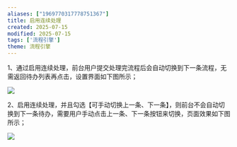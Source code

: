 ```yaml
---
aliases: ["1969770317778751367"]
title: 启用连续处理
created: 2025-07-15
modified: 2025-07-15
tags: ['流程引擎']
theme: 流程引擎
---
```


1、通过启用连续处理，前台用户提交处理完流程后会自动切换到下一条流程，无需返回待办列表再点击，设置界面如下图所示；

![](fd8d572b3e8b788a00c0bacef9a13c80.jpg)

2、启用连续处理，并且勾选【可手动切换上一条、下一条】，则前台不会自动切换到下一条待办，需要用户手动点击上一条、下一条按钮来切换，页面效果如下图所示；

![](e8a89cbdaa887f8b165a4977017698e6.jpg)
